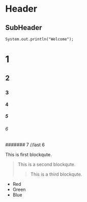 Header
================

SubHeader
---------

```
System.out.println("Welcome");
```

# 1
## 2
### 3
#### 4
##### 5
###### 6
####### 7 //last 6

This is first blockqute.
> This is a second blockqute.
>> This is a third blockqute.

* Red
* Green
* Blue
